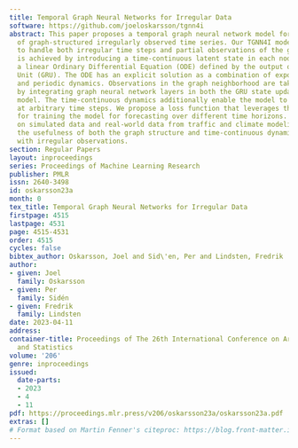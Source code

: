 ```yaml
---
title: Temporal Graph Neural Networks for Irregular Data
software: https://github.com/joeloskarsson/tgnn4i
abstract: This paper proposes a temporal graph neural network model for forecasting
  of graph-structured irregularly observed time series. Our TGNN4I model is designed
  to handle both irregular time steps and partial observations of the graph. This
  is achieved by introducing a time-continuous latent state in each node, following
  a linear Ordinary Differential Equation (ODE) defined by the output of a Gated Recurrent
  Unit (GRU). The ODE has an explicit solution as a combination of exponential decay
  and periodic dynamics. Observations in the graph neighborhood are taken into account
  by integrating graph neural network layers in both the GRU state update and predictive
  model. The time-continuous dynamics additionally enable the model to make predictions
  at arbitrary time steps. We propose a loss function that leverages this and allows
  for training the model for forecasting over different time horizons. Experiments
  on simulated data and real-world data from traffic and climate modeling validate
  the usefulness of both the graph structure and time-continuous dynamics in settings
  with irregular observations.
section: Regular Papers
layout: inproceedings
series: Proceedings of Machine Learning Research
publisher: PMLR
issn: 2640-3498
id: oskarsson23a
month: 0
tex_title: Temporal Graph Neural Networks for Irregular Data
firstpage: 4515
lastpage: 4531
page: 4515-4531
order: 4515
cycles: false
bibtex_author: Oskarsson, Joel and Sid\'en, Per and Lindsten, Fredrik
author:
- given: Joel
  family: Oskarsson
- given: Per
  family: Sidén
- given: Fredrik
  family: Lindsten
date: 2023-04-11
address:
container-title: Proceedings of The 26th International Conference on Artificial Intelligence
  and Statistics
volume: '206'
genre: inproceedings
issued:
  date-parts:
  - 2023
  - 4
  - 11
pdf: https://proceedings.mlr.press/v206/oskarsson23a/oskarsson23a.pdf
extras: []
# Format based on Martin Fenner's citeproc: https://blog.front-matter.io/posts/citeproc-yaml-for-bibliographies/
---
```

